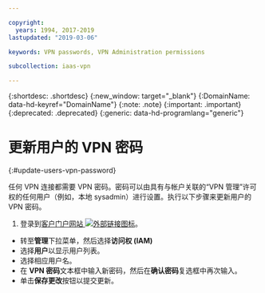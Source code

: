 ```yaml
---

copyright:
  years: 1994, 2017-2019
lastupdated: "2019-03-06"

keywords: VPN passwords, VPN Administration permissions

subcollection: iaas-vpn

---
```



{:shortdesc: .shortdesc}
{:new_window: target="_blank"}
{:DomainName: data-hd-keyref="DomainName"}
{:note: .note}
{:important: .important}
{:deprecated: .deprecated}
{:generic: data-hd-programlang="generic"}

# 更新用户的 VPN 密码
{:#update-users-vpn-password}

任何 VPN 连接都需要 VPN 密码。密码可以由具有与帐户关联的“VPN 管理”许可权的任何用户（例如，本地 sysadmin）进行设置。执行以下步骤来更新用户的 VPN 密码。

1. 登录到[客户门户网站 ![外部链接图标](../../icons/launch-glyph.svg "外部链接图标")](https://{DomainName}/)。
* 转至**管理**下拉菜单，然后选择**访问权 (IAM)**
* 选择**用户**以显示用户列表。
* 选择相应用户名。
* 在 **VPN 密码**文本框中输入新密码，然后在**确认密码**复选框中再次输入。
* 单击**保存更改**按钮以提交更新。
